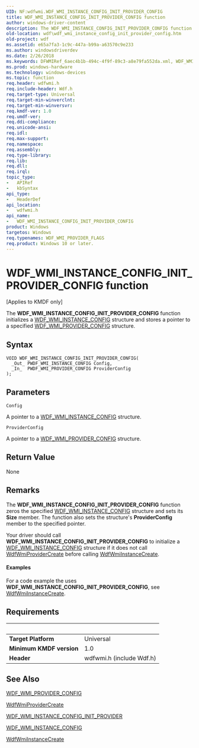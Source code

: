 ```yaml
---
UID: NF:wdfwmi.WDF_WMI_INSTANCE_CONFIG_INIT_PROVIDER_CONFIG
title: WDF_WMI_INSTANCE_CONFIG_INIT_PROVIDER_CONFIG function
author: windows-driver-content
description: The WDF_WMI_INSTANCE_CONFIG_INIT_PROVIDER_CONFIG function initializes a WDF_WMI_INSTANCE_CONFIG structure and stores a pointer to a specified WDF_WMI_PROVIDER_CONFIG structure.
old-location: wdf\wdf_wmi_instance_config_init_provider_config.htm
old-project: wdf
ms.assetid: e65a7fa3-1c9c-447a-b99a-a63570c9e233
ms.author: windowsdriverdev
ms.date: 2/26/2018
ms.keywords: DFWMIRef_6aec4b1b-494c-4f9f-89c3-a8e79fa552da.xml, WDF_WMI_INSTANCE_CONFIG_INIT_PROVIDER_CONFIG, WDF_WMI_INSTANCE_CONFIG_INIT_PROVIDER_CONFIG function, kmdf.wdf_wmi_instance_config_init_provider_config, wdf.wdf_wmi_instance_config_init_provider_config, wdfwmi/WDF_WMI_INSTANCE_CONFIG_INIT_PROVIDER_CONFIG
ms.prod: windows-hardware
ms.technology: windows-devices
ms.topic: function
req.header: wdfwmi.h
req.include-header: Wdf.h
req.target-type: Universal
req.target-min-winverclnt: 
req.target-min-winversvr: 
req.kmdf-ver: 1.0
req.umdf-ver: 
req.ddi-compliance: 
req.unicode-ansi: 
req.idl: 
req.max-support: 
req.namespace: 
req.assembly: 
req.type-library: 
req.lib: 
req.dll: 
req.irql: 
topic_type:
-	APIRef
-	kbSyntax
api_type:
-	HeaderDef
api_location:
-	wdfwmi.h
api_name:
-	WDF_WMI_INSTANCE_CONFIG_INIT_PROVIDER_CONFIG
product: Windows
targetos: Windows
req.typenames: WDF_WMI_PROVIDER_FLAGS
req.product: Windows 10 or later.
---
```



# WDF_WMI_INSTANCE_CONFIG_INIT_PROVIDER_CONFIG function
<p class="CCE_Message">[Applies to KMDF only]

The <b>WDF_WMI_INSTANCE_CONFIG_INIT_PROVIDER_CONFIG</b> function initializes a <a href="..\wdfwmi\ns-wdfwmi-_wdf_wmi_instance_config.md">WDF_WMI_INSTANCE_CONFIG</a> structure and stores a pointer to a specified <a href="..\wdfwmi\ns-wdfwmi-_wdf_wmi_provider_config.md">WDF_WMI_PROVIDER_CONFIG</a> structure.

## Syntax

````
VOID WDF_WMI_INSTANCE_CONFIG_INIT_PROVIDER_CONFIG(
  _Out_ PWDF_WMI_INSTANCE_CONFIG Config,
  _In_  PWDF_WMI_PROVIDER_CONFIG ProviderConfig
);
````

## Parameters

`Config`

A pointer to a <a href="..\wdfwmi\ns-wdfwmi-_wdf_wmi_instance_config.md">WDF_WMI_INSTANCE_CONFIG</a> structure.

`ProviderConfig`

A pointer to a <a href="..\wdfwmi\ns-wdfwmi-_wdf_wmi_provider_config.md">WDF_WMI_PROVIDER_CONFIG</a> structure.


## Return Value

None

## Remarks

The <b>WDF_WMI_INSTANCE_CONFIG_INIT_PROVIDER_CONFIG</b> function zeros the specified <a href="..\wdfwmi\ns-wdfwmi-_wdf_wmi_instance_config.md">WDF_WMI_INSTANCE_CONFIG</a> structure and sets its <b>Size</b> member. The function also sets the structure's <b>ProviderConfig</b> member to the specified pointer.

Your driver should call <b>WDF_WMI_INSTANCE_CONFIG_INIT_PROVIDER_CONFIG</b> to initialize a <a href="..\wdfwmi\ns-wdfwmi-_wdf_wmi_instance_config.md">WDF_WMI_INSTANCE_CONFIG</a> structure if it does not call <a href="..\wdfwmi\nf-wdfwmi-wdfwmiprovidercreate.md">WdfWmiProviderCreate</a> before calling <a href="..\wdfwmi\nf-wdfwmi-wdfwmiinstancecreate.md">WdfWmiInstanceCreate</a>.


#### Examples

For a code example the uses <b>WDF_WMI_INSTANCE_CONFIG_INIT_PROVIDER_CONFIG</b>, see <a href="..\wdfwmi\nf-wdfwmi-wdfwmiinstancecreate.md">WdfWmiInstanceCreate</a>.

<div class="code"></div>

## Requirements
| &nbsp; | &nbsp; |
| ---- |:---- |
| **Target Platform** | Universal |
| **Minimum KMDF version** | 1.0 |
| **Header** | wdfwmi.h (include Wdf.h) |

## See Also

<a href="..\wdfwmi\ns-wdfwmi-_wdf_wmi_provider_config.md">WDF_WMI_PROVIDER_CONFIG</a>



<a href="..\wdfwmi\nf-wdfwmi-wdfwmiprovidercreate.md">WdfWmiProviderCreate</a>



<a href="..\wdfwmi\nf-wdfwmi-wdf_wmi_instance_config_init_provider.md">WDF_WMI_INSTANCE_CONFIG_INIT_PROVIDER</a>



<a href="..\wdfwmi\ns-wdfwmi-_wdf_wmi_instance_config.md">WDF_WMI_INSTANCE_CONFIG</a>



<a href="..\wdfwmi\nf-wdfwmi-wdfwmiinstancecreate.md">WdfWmiInstanceCreate</a>
